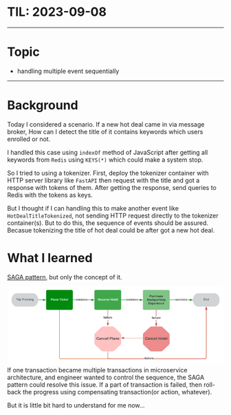 # TIL: 2023-09-08

---

# Topic

- handling multiple event sequentially

---

# Background

Today I considered a scenario. If a new hot deal came in via message broker, How can I detect the title of it contains keywords which users enrolled or not.

I handled this case using `indexOf` method of JavaScript after getting all keywords from `Redis` using `KEYS(*)` which could make a system stop.

So I tried to using a tokenizer. First, deploy the tokenizer container with HTTP server library like `FastAPI` then request with the title and got a response with tokens of them. After getting the response, send queries to Redis with the tokens as keys.

But I thought if I can handling this to make another event like `HotDealTitleTokenized`, not sending HTTP request directly to the tokenizer container(s). But to do this, the sequence of events should be assured. Becasue tokenizing the title of hot deal could be after got a new hot deal.

# What I learned

[SAGA pattern](https://dev.to/temporalio/saga-pattern-made-easy-4j42), but only the concept of it.

![saga-pattern-flow](./assets/0.saga-pattern-flow.png)
If one transaction became multiple transactions in microservice architecture, and engineer wanted to control the sequence, the SAGA pattern could resolve this issue. If a part of transaction is failed, then roll-back the progress using compensating transaction(or action, whatever).

But it is little bit hard to understand for me now...
